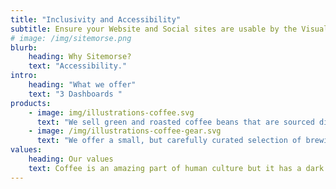 ```yaml
---
title: "Inclusivity and Accessibility"
subtitle: Ensure your Website and Social sites are usable by the Visually Impaired and meet corporate and Government regulations and expectations
# image: /img/sitemorse.png
blurb:
    heading: Why Sitemorse?
    text: "Accessibility."
intro:
    heading: "What we offer"
    text: "3 Dashboards "
products:
    - image: img/illustrations-coffee.svg
      text: "We sell green and roasted coffee beans that are sourced directly from independent farmers and farm cooperatives. We’re proud to offer a variety of coffee beans grown with great care for the environment and local communities. Check our post or contact us directly for current availability."
    - image: /img/illustrations-coffee-gear.svg
      text: "We offer a small, but carefully curated selection of brewing gear and tools for every taste and experience level. No matter if you roast your own beans or just bought your first french press, you’ll find a gadget to fall in love with in our shop."
values:
    heading: Our values
    text: Coffee is an amazing part of human culture but it has a dark side too – one of colonialism and mindless abuse of natural resources and human lives. We want to turn this around and return the coffee trade to the drink’s exhilarating, empowering and unifying nature.
---
```


